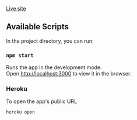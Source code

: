 [Live site](https://realloc.herokuapp.com/#/?_k=2yjq9c)

## Available Scripts

In the project directory, you can run:

### `npm start`

Runs the app in the development mode.<br>
Open [http://localhost:3000](http://localhost:3000) to view it in the browser.

### Heroku

To open the app's public URL

`heroku open`
